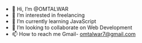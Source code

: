 - 👋 Hi, I’m @OMTALWAR
- 👀 I’m interested in freelancing
- 🌱 I’m currently learning JavaScript
- 💞️ I’m looking to collaborate on Web Development
- 📫 How to reach me Gmail- omtalwar7@gmail.com

<!---
OMTALWAR/OMTALWAR is a ✨ special ✨ repository because its `README.md` (this file) appears on your GitHub profile.
You can click the Preview link to take a look at your changes.
--->
